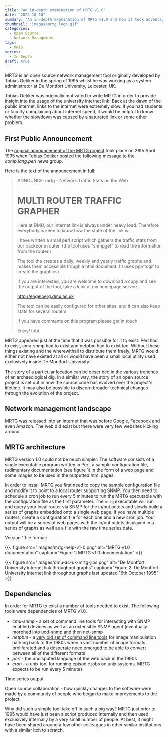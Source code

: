 ```yaml
---
title: "An in-depth examination of MRTG v1.0"
date: "2022-10-10"
summary: "An in-depth examination of MRTG v1.0 and how it took advantage of the emerging public internet to conquer the world."
thumbnail: "images/mrtg_logo.gif"
categories:
  - Open Source
  - Network Management
tags:
  - MRTG
series:
  - In Depth
draft: true
---
```


MRTG is an open source network management tool originally developed by Tobias Oetiker in the spring of 1995 whilst he was working as a system administrator at De Montfort University, Leicester, UK.

Tobias Oetiker was originally motivated to write MRTG in order to provide insight into the usage of the university internet link. Back at the dawn of the public internet, links to the internet were extremely slow. If you had students or faculty complaining about internet speed, it would be helpful to know whether the slowdown was caused by a saturated link or some other problem.

## First Public Announcement

The [original announcement of the MRTG project](https://groups.google.com/g/comp.lang.perl/c/FaAWCOBdgKo/m/g7IAn-LRGicJ) took place on 28th April 1995 when Tobias Oetiker posted the following message to the *comp.lang.perl* news group.

Here is the text of the announcement in full:

>ANNOUNCE: mrtg - Network Traffic Stats on the Web
>
>MULTI ROUTER TRAFFIC GRAPHER
>============================
>Here at DMU, our Internet link is always under heavy load. Therefore
everybody is keen to know how the state of the link is.
>
>I have written a small perl script which gathers the traffic stats from our
backbone router. (the tool uses "snmpget" to read the information from the
router.)
>
>The tool the creates a daily, weekly and yearly traffic graphs and makes
them accessible trough a html document. (It uses ppmtogif to create the
graphics)
>
>If you are interested, you are welcome to download a
copy and see the output of the tool, take a look at my homepage server:
>
>http://engelberg.dmu.ac.uk
>
>The tool can be easily configured for other sites, and it can also keep stats
for several routers.
>
>If you have comments on this program please get in touch
>
>Enjoy!
>tobi

MRTG appeared just at the time that it was possible for it to exist. Perl had to exist, cmu-snmp had to exist and netpbm had to exist too. Without these things existing and the wherewithall to distribute them freely, MRTG would either not have existed at all or would have been a small local utility used exclusively inside De Montfort University.

The story of a particular location can be described in the various trenches of an archaeological dig. In a similar way, the story of an open source project is set out in how the source code has evolved over the project's lifetime. It may also be possible to discern broader technical changes through the evolution of the project.

## Network management landscape

MRTG was released into an internet that was before Google, Facebook and even Amazon. The web did exist but there were very few websites kicking around.

## MRTG architecture

MRTG version 1.0 could not be much simpler. The software consists of a single executable program written in Perl, a sample configuration file, rudimentary documentation (see figure 1) in the form of a web page and some images to be used in the outputted html pages.

In order to install MRTG you first need to copy the sample configuration file and modify it to point to a local router supporting SNMP. You then need to schedule a cron job to run every 5 minutes to run the MRTG executable with the configuration file as the first parameter. The `mrtg` executable will run and query your local router via SNMP for the in/out octets and slowly build a series of graphs embedded onto a single web page. If you have multiple routers, create a configuration file for each one and a new cron job. Your output will be a series of web pages with the in/out octets displayed in a series of graphs as well as a file with the raw time series data.

Version 1 file format:

{{< figure src="images/mrtg-help-v1-0.png"
           alt="MRTG v1.0 documentation"
           caption="Figure 1: MRTG v1.0 documentation" >}}

{{< figure src="images/dmu-ac-uk-mrtg-jips.png"
           alt="De Montfort University internet link throughput graphs"
           caption="Figure 2: De Montfort University internet link throughput graphs last updated 16th October 1995" >}}

## Dependencies

In order for MRTG to exist a number of tools needed to exist. The following tools were dependencies of MRTG v1.0.

- *cmu-snmp* - a set of command line tools for interacting with SNMP enabled devices as well as an extensible SNMP agent (eventually morphed into [ucd-snmp and then net-snmp](http://www.net-snmp.org/about/history.html)
- *netpbm* - a [very old set of command line tools](http://netpbm.sourceforge.net/) for image manipulation harking back to the 1980s when a vast number of image formats proliferated and a desperate need emerged to be able to convert between all of the different formats
- *perl* - the undisputed language of the web back in the 1990s
- *cron* - a unix tool for running episodic jobs on unix systems. MRTG expects to be run every 5 minutes

Time series output

Open source collaboration - how quickly changes to the software were made by a community of people who began to make improvements to the project.

Why did such a simple tool take off in such a big way? MRTG just prior to 1995 would have just been a script produced internally and then used exclusively internally by a very small number of people. At best, it might have been shared around a few other colleagues in other similar institutions with a similar itch to scratch.
